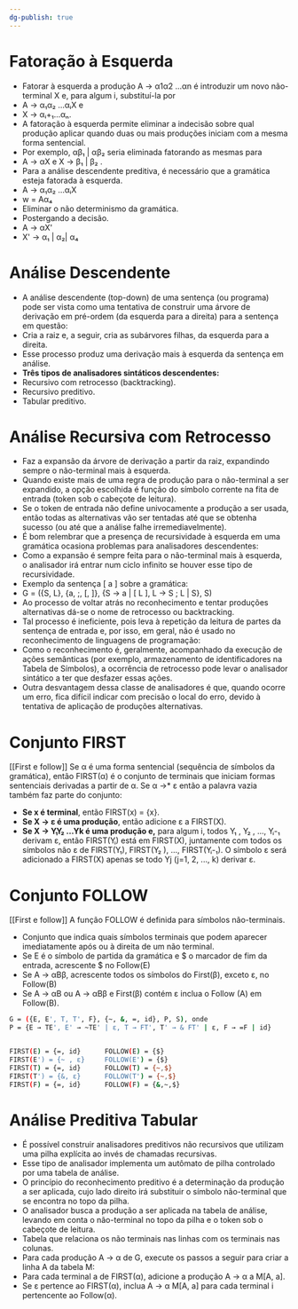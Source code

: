 ```yaml
---
dg-publish: true
---
```

# Fatoração à Esquerda
- Fatorar à esquerda a produção A → α1α2 ...αn é introduzir um novo não-terminal X e, para algum i, substituí-la por
- A → α₁α₂ ...αᵢX e
- X → αᵢ+₁...αₙ.
- A fatoração à esquerda permite eliminar a indecisão sobre qual produção aplicar quando duas ou mais produções iniciam com a mesma forma sentencial.
- Por exemplo, αβ₁ | αβ₂ seria eliminada fatorando as mesmas para
-  A → αX e X → β₁ | β₂ .
-  Para a análise descendente preditiva, é necessário que a gramática esteja fatorada à esquerda.
- A → α₁α₂ ...αᵢX
- w = Aα₄
-  Eliminar o não determinismo da gramática.
-  Postergando a decisão.
-  A → αX'
- X' → α₁ | α₂| α₄
# Análise Descendente
- A análise descendente (top-down) de uma sentença (ou programa) pode ser vista como uma tentativa de construir uma árvore de derivação em pré-ordem (da esquerda para a direita) para a sentença em questão:
-  Cria a raiz e, a seguir, cria as subárvores filhas, da esquerda para a direita.
- Esse processo produz uma derivação mais à esquerda da sentença em análise.
- **Três tipos de analisadores sintáticos descendentes:**
- Recursivo com retrocesso (backtracking).
- Recursivo preditivo.
- Tabular preditivo.
# Análise Recursiva com Retrocesso
- Faz a expansão da árvore de derivação a partir da raiz, expandindo sempre o não-terminal mais à esquerda.
- Quando existe mais de uma regra de produção para o não-terminal a ser expandido, a opção escolhida é função do símbolo corrente na fita de entrada (token sob o cabeçote de leitura).
- Se o token de entrada não define univocamente a produção a ser usada, então todas as alternativas vão ser tentadas até que se obtenha sucesso (ou até que a análise falhe irremediavelmente).
- É bom relembrar que a presença de recursividade à esquerda em uma gramática ocasiona problemas para analisadores descendentes:
- Como a expansão é sempre feita para o não-terminal mais à esquerda, o analisador irá entrar num ciclo infinito se houver esse tipo de recursividade.
-  Exemplo da sentença [ a ] sobre a gramática:
- G = ({S, L}, {a, ;, [, ]}, {S → a | [ L ], L → S ; L | S}, S)
- Ao processo de voltar atrás no reconhecimento e tentar produções alternativas dá-se o nome de retrocesso ou backtracking.
- Tal processo é ineficiente, pois leva à repetição da leitura de partes da sentença de entrada e, por isso, em geral, não é usado no reconhecimento de linguagens de programação:
- Como o reconhecimento é, geralmente, acompanhado da execução de ações semânticas (por exemplo, armazenamento de identificadores na Tabela de Símbolos), a ocorrência de retrocesso pode levar o analisador sintático a ter que desfazer essas ações.
- Outra desvantagem dessa classe de analisadores é que, quando ocorre um erro, fica difícil indicar com precisão o local do erro, devido à tentativa de aplicação de produções alternativas.
# Conjunto FIRST
[[First e follow]]
Se α é uma forma sentencial (sequência de símbolos da gramática), então FIRST(α) é o conjunto de terminais que iniciam formas sentenciais derivadas a partir de α. Se α →* ε então a palavra vazia também faz parte do conjunto:
- **Se x é terminal**, então FIRST(x) = {x}.
- **Se X → ε é uma produção**, então adicione ε a FIRST(X).
- **Se X → Y₁Y₂ ...Yk é uma produção e,** para algum i, todos Y₁ , Y₂ , ..., Yᵢ-₁ derivam ε, então FIRST(Yᵢ) está em FIRST(X), juntamente com todos os símbolos não ε de FIRST(Y₁), FIRST(Y₂ ), ..., FIRST(Yᵢ-₁). O símbolo ε será adicionado a FIRST(X) apenas se todo Yj (j=1, 2, ..., k) derivar ε.
# Conjunto FOLLOW
[[First e follow]]
A função FOLLOW é definida para símbolos não-terminais.
- Conjunto que indica quais símbolos terminais que podem aparecer imediatamente após ou à direita de um não terminal.
- Se E é o símbolo de partida da gramática e $ o marcador de fim da entrada, acrescente $ no Follow(E)
- Se A → αBβ, acrescente todos os símbolos do First(β), exceto ε, no Follow(B)
- Se A → αB ou A → αBβ e First(β) contém ε inclua o Follow (A) em Follow(B).

```bash
G = ({E, E', T, T', F}, {~, &, =, id}, P, S), onde
P = {E → TE', E' → ~TE' | ε, T → FT', T' → & FT' | ε, F → =F | id}


FIRST(E) = {=, id}		FOLLOW(E) = {$}
FIRST(E') = {~ , ε}		FOLLOW(E') = {$}
FIRST(T) = {=, id}		FOLLOW(T) = {~,$}
FIRST(T') = {&, ε}		FOLLOW(T') = {~,$}
FIRST(F) = {=, id}      FOLLOW(F) = {&,~,$}
```

# Análise Preditiva Tabular
- É possível construir analisadores preditivos não recursivos que utilizam uma pilha explícita ao invés de chamadas recursivas.
- Esse tipo de analisador implementa um autômato de pilha controlado por uma tabela de análise.
- O princípio do reconhecimento preditivo é a determinação da produção a ser aplicada, cujo lado direito irá substituir o símbolo não-terminal que se encontra no topo da pilha.
- O analisador busca a produção a ser aplicada na tabela de análise, levando em conta o não-terminal no topo da pilha e o token sob o cabeçote de leitura.
- Tabela que relaciona os não terminais nas linhas com os terminais nas colunas.
- Para cada produção A → α de G, execute os passos a seguir para criar a linha A da tabela M:
- Para cada terminal a de FIRST(α), adicione a produção A → α a M[A, a].
- Se ε pertence ao FIRST(α), inclua A → α M[A, a] para cada terminal i pertencente ao Follow(α).
